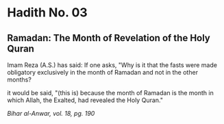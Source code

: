 Hadith No. 03
=============

Ramadan: The Month of Revelation of the Holy Quran
--------------------------------------------------

Imam Reza (A.S.) has said: If one asks, "Why is it that the fasts were
made obligatory exclusively in the month of Ramadan and not in the other
months?

it would be said, "(this is) because the month of Ramadan is the month
in which Allah, the Exalted, had revealed the Holy Quran."

*Bihar al-Anwar, vol. 18, pg. 190*


